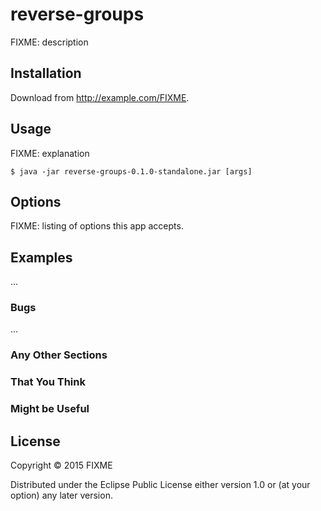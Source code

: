 # reverse-groups

FIXME: description

## Installation

Download from http://example.com/FIXME.

## Usage

FIXME: explanation

    $ java -jar reverse-groups-0.1.0-standalone.jar [args]

## Options

FIXME: listing of options this app accepts.

## Examples

...

### Bugs

...

### Any Other Sections
### That You Think
### Might be Useful

## License

Copyright © 2015 FIXME

Distributed under the Eclipse Public License either version 1.0 or (at
your option) any later version.
